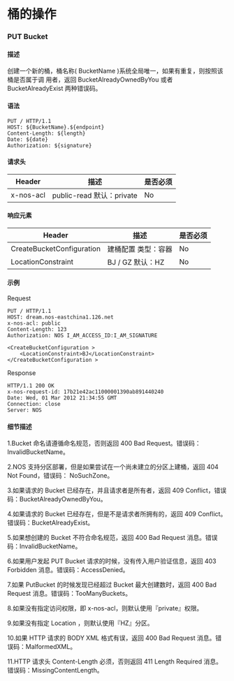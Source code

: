 # 桶的操作

### **PUT Bucket**

#### **描述**
创建一个新的桶，桶名称( BucketName )系统全局唯一，如果有重复，则按照该桶是否属于调 用者，返回 BucketAlreadyOwnedByYou 或者 BucketAlreadyExist 两种错误码。

#### **语法**

    PUT / HTTP/1.1
    HOST: ${BucketName}.${endpoint}
    Content-Length: ${length}
    Date: ${date}
    Authorization: ${signature}

#### **请求头**
|   **Header**   |          **描述**           |**是否必须**|
|----------------|-----------------------------|------------|
|x-nos-acl| public-read  默认：private|    No|
#### **响应元素**
|       **Header**        |       **描述**        |**是否必须**|
|-------------------------|-----------------------|------------|
|CreateBucketConfiguration| 建桶配置 类型：容器  |No|
|LocationConstraint|    BJ / GZ 默认：HZ|  No|
#### **示例**
Request

    PUT / HTTP/1.1
    HOST: dream.nos-eastchina1.126.net
    x-nos-acl: public
    Content-Length: 123
    Authorization: NOS I_AM_ACCESS_ID:I_AM_SIGNATURE
    
    <CreateBucketConfiguration >
        <LocationConstraint>BJ</LocationConstraint>
    </CreateBucketConfiguration >

Response

    HTTP/1.1 200 OK
    x-nos-request-id: 17b21e42ac11000001390ab891440240
    Date: Wed, 01 Mar 2012 21:34:55 GMT
    Connection: close
    Server: NOS

#### **细节描述**

1.Bucket 命名请遵循命名规范，否则返回 400 Bad Request。错误码：InvalidBucketName。

2.NOS 支持分区部署，但是如果尝试在一个尚未建立的分区上建桶，返回 404 Not Found，错误码： NoSuchZone。

3.如果请求的 Bucket 已经存在，并且请求者是所有者，返回 409 Conflict，错误码：BucketAlreadyOwnedByYou。

4.如果请求的 Bucket 已经存在，但是不是请求者所拥有的，返回 409 Conflict。错误码：BucketAlreadyExist。

5.如果想创建的 Bucket 不符合命名规范，返回 400 Bad Request 消息。错误码：InvalidBucketName。

6.如果用户发起 PUT Bucket 请求的时候，没有传入用户验证信息，返回 403 Forbidden 消息。错误码：AccessDenied。

7.如果 PutBucket 的时候发现已经超过 Bucket 最大创建数时，返回 400 Bad Request 消息。错误码：TooManyBuckets。

8.如果没有指定访问权限，即 x-nos-acl，则默认使用『private』权限。

9.如果没有指定 Location ，则默认使用『HZ』分区。

10.如果 HTTP 请求的 BODY XML 格式有误，返回 400 Bad Request 消息。错误码：MalformedXML。

11.HTTP 请求头 Content-Length 必须，否则返回 411 Length Required 消息。错误码：MissingContentLength。